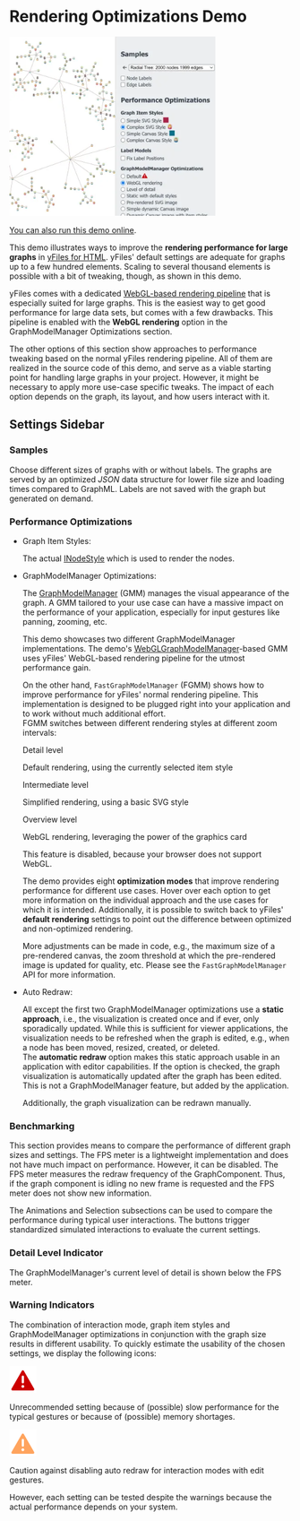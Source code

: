 <!--
 //////////////////////////////////////////////////////////////////////////////
 // @license
 // This file is part of yFiles for HTML.
 // Use is subject to license terms.
 //
 // Copyright (c) by yWorks GmbH, Vor dem Kreuzberg 28,
 // 72070 Tuebingen, Germany. All rights reserved.
 //
 //////////////////////////////////////////////////////////////////////////////
-->
# Rendering Optimizations Demo

<img src="../../../doc/demo-thumbnails/rendering-optimizations.webp" alt="demo-thumbnail" height="320"/>

[You can also run this demo online](https://www.yworks.com/demos/view/rendering-optimizations/).

This demo illustrates ways to improve the **rendering performance for large graphs** in [yFiles for HTML](https://www.yworks.com/products/yfileshtml/). yFiles' default settings are adequate for graphs up to a few hundred elements. Scaling to several thousand elements is possible with a bit of tweaking, though, as shown in this demo.

yFiles comes with a dedicated [WebGL-based rendering pipeline](https://docs.yworks.com/yfileshtml/#/dguide/webgl2) that is especially suited for large graphs. This is the easiest way to get good performance for large data sets, but comes with a few drawbacks. This pipeline is enabled with the **WebGL rendering** option in the GraphModelManager Optimizations section.

The other options of this section show approaches to performance tweaking based on the normal yFiles rendering pipeline. All of them are realized in the source code of this demo, and serve as a viable starting point for handling large graphs in your project. However, it might be necessary to apply more use-case specific tweaks. The impact of each option depends on the graph, its layout, and how users interact with it.

## Settings Sidebar

### Samples

Choose different sizes of graphs with or without labels. The graphs are served by an optimized _JSON_ data structure for lower file size and loading times compared to GraphML. Labels are not saved with the graph but generated on demand.

### Performance Optimizations

- Graph Item Styles:

  The actual [INodeStyle](https://docs.yworks.com/yfileshtml/#/api/INodeStyle) which is used to render the nodes.

- GraphModelManager Optimizations:

  The [GraphModelManager](https://docs.yworks.com/yfileshtml/#/api/GraphModelManager) (GMM) manages the visual appearance of the graph. A GMM tailored to your use case can have a massive impact on the performance of your application, especially for input gestures like panning, zooming, etc.

  This demo showcases two different GraphModelManager implementations. The demo's [WebGLGraphModelManager](https://docs.yworks.com/yfileshtml/#/api/WebGLGraphModelManager)\-based GMM uses yFiles' WebGL-based rendering pipeline for the utmost performance gain.

  On the other hand, `FastGraphModelManager` (FGMM) shows how to improve performance for yFiles' normal rendering pipeline. This implementation is designed to be plugged right into your application and to work without much additional effort.  
  FGMM switches between different rendering styles at different zoom intervals:

  Detail level

  Default rendering, using the currently selected item style

  Intermediate level

  Simplified rendering, using a basic SVG style

  Overview level

  WebGL rendering, leveraging the power of the graphics card

  This feature is disabled, because your browser does not support WebGL.

  The demo provides eight **optimization modes** that improve rendering performance for different use cases. Hover over each option to get more information on the individual approach and the use cases for which it is intended. Additionally, it is possible to switch back to yFiles' **default rendering** settings to point out the difference between optimized and non-optimized rendering.

  More adjustments can be made in code, e.g., the maximum size of a pre-rendered canvas, the zoom threshold at which the pre-rendered image is updated for quality, etc. Please see the `FastGraphModelManager` API for more information.

- Auto Redraw:

  All except the first two GraphModelManager optimizations use a **static approach**, i.e., the visualization is created once and if ever, only sporadically updated. While this is sufficient for viewer applications, the visualization needs to be refreshed when the graph is edited, e.g., when a node has been moved, resized, created, or deleted.  
  The **automatic redraw** option makes this static approach usable in an application with editor capabilities. If the option is checked, the graph visualization is automatically updated after the graph has been edited. This is not a GraphModelManager feature, but added by the application.

  Additionally, the graph visualization can be redrawn manually.

### Benchmarking

This section provides means to compare the performance of different graph sizes and settings. The FPS meter is a lightweight implementation and does not have much impact on performance. However, it can be disabled. The FPS meter measures the redraw frequency of the GraphComponent. Thus, if the graph component is idling no new frame is requested and the FPS meter does not show new information.

The Animations and Selection subsections can be used to compare the performance during typical user interactions. The buttons trigger standardized simulated interactions to evaluate the current settings.

### Detail Level Indicator

The GraphModelManager's current level of detail is shown below the FPS meter.

### Warning Indicators

The combination of interaction mode, graph item styles and GraphModelManager optimizations in conjunction with the graph size results in different usability. To quickly estimate the usability of the chosen settings, we display the following icons:

![](./resources/exclamation.svg)

Unrecommended setting because of (possible) slow performance for the typical gestures or because of (possible) memory shortages.

![](./resources/warning.svg)

Caution against disabling auto redraw for interaction modes with edit gestures.

However, each setting can be tested despite the warnings because the actual performance depends on your system.
